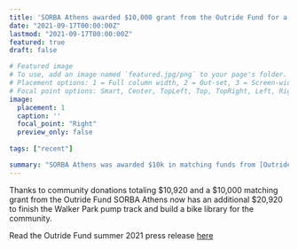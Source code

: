 ```yaml
---
title: 'SORBA Athens awarded $10,000 grant from the Outride Fund for a total of $20,920'
date: "2021-09-17T00:00:00Z"
lastmod: "2021-09-17T00:00:00Z"
featured: true
draft: false

# Featured image
# To use, add an image named `featured.jpg/png` to your page's folder.
# Placement options: 1 = Full column width, 2 = Out-set, 3 = Screen-width
# Focal point options: Smart, Center, TopLeft, Top, TopRight, Left, Right, BottomLeft, Bottom, BottomRight
image:
  placement: 1
  caption: ''
  focal_point: "Right"
  preview_only: false
  
tags: ["recent"]

summary: "SORBA Athens was awarded $10k in matching funds from [Outride](https://outridebike.org/outride-fund) for a total of $29k to finish the Pump Track and develop a bike library there."
---
```


Thanks to community donations totaling $10,920 and a $10,000 matching grant from the Outride Fund SORBA Athens now has an additional $20,920 to finish the Walker Park pump track and build a bike library for the community.

Read the Outride Fund summer 2021 press release [here](https://outridebike.org/s/2021-Outride-Fund-Grant-with-list.pdf)
